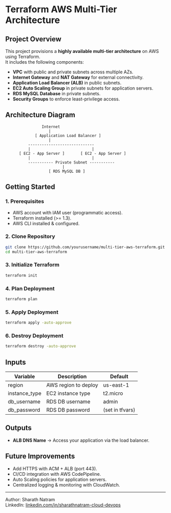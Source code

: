# Terraform AWS Multi-Tier Architecture

## Project Overview
This project provisions a **highly available multi-tier architecture** on AWS using Terraform.  
It includes the following components:
- **VPC** with public and private subnets across multiple AZs.
- **Internet Gateway** and **NAT Gateway** for external connectivity.
- **Application Load Balancer (ALB)** in public subnets.
- **EC2 Auto Scaling Group** in private subnets for application servers.
- **RDS MySQL Database** in private subnets.
- **Security Groups** to enforce least-privilege access.

## Architecture Diagram
```
                Internet
                   |
             [ Application Load Balancer ]
                   |
          -----------------------------
          |                           |
      [ EC2 - App Server ]       [ EC2 - App Server ]
          |                           |
          ----------- Private Subnet -----------
                         |
                   [ RDS MySQL DB ]
```

## Getting Started

### 1. Prerequisites
- AWS account with IAM user (programmatic access).
- Terraform installed (>= 1.3).
- AWS CLI installed & configured.

### 2. Clone Repository
```bash
git clone https://github.com/yourusername/multi-tier-aws-terraform.git
cd multi-tier-aws-terraform
```

### 3. Initialize Terraform
```bash
terraform init
```

### 4. Plan Deployment
```bash
terraform plan
```

### 5. Apply Deployment
```bash
terraform apply -auto-approve
```

### 6. Destroy Deployment
```bash
terraform destroy -auto-approve
```

## Inputs
| Variable       | Description                  | Default         |
|----------------|------------------------------|-----------------|
| region         | AWS region to deploy         | us-east-1       |
| instance_type  | EC2 instance type            | t2.micro        |
| db_username    | RDS DB username              | admin           |
| db_password    | RDS DB password              | (set in tfvars) |

## Outputs
- **ALB DNS Name** → Access your application via the load balancer.

## Future Improvements
- Add HTTPS with ACM + ALB (port 443).
- CI/CD integration with AWS CodePipeline.
- Auto Scaling policies for application servers.
- Centralized logging & monitoring with CloudWatch.

---
Author: Sharath Natram  
LinkedIn: [linkedin.com/in/sharathnatram-cloud-devops](https://linkedin.com/in/sharathnatram-cloud-devops)
